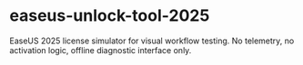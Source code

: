 # easeus-unlock-tool-2025
EaseUS 2025 license simulator for visual workflow testing. No telemetry, no activation logic, offline diagnostic interface only.
